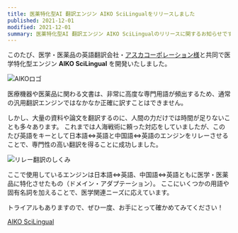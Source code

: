 ```yaml
---
title: 医薬特化型AI 翻訳エンジン AIKO SciLingualをリリースしました
published: 2021-12-01
modified: 2021-12-01
summary: 医薬特化型AI 翻訳エンジン AIKO SciLingualのリリースに関するお知らせです
---
```


このたび、医学・医薬品の英語翻訳会社・[アスカコーポレーション様](https://www.asca-co.com)と共同で医学特化型エンジン **AIKO SciLingual** を開発いたしました。


![AIKOロゴ](/pict/lang/scilingual.png)


医療機器や医薬品に関わる文書は、非常に高度な専門用語が頻出するため、通常の汎用翻訳エンジンではなかなか正確に訳すことはできません。

しかし、大量の資料や論文を翻訳するのに、人間の力だけでは時間が足りないことも多々あります。
これまでは人海戦術に頼った対応をしていましたが、このたび英語をキーとして日本語⇔英語と中国語⇔英語のエンジンをリレーさせることで、専門性の高い翻訳を得ることに成功しました。


![リレー翻訳のしくみ](/pict/lang/relay.png)


ここで使用しているエンジンは日本語⇔英語、中国語⇔英語ともに医学・医薬品に特化させたもの（ドメイン・アダプテーション）。
ここにいくつかの用語や固有名詞を加えることで、医学関連ニーズに応えています。

トライアルもありますので、ぜひ一度、お手にとって確かめてみてください！



[AIKO SciLingual](https://aismiley.co.jp/product/asca_aiko-scilingual/)